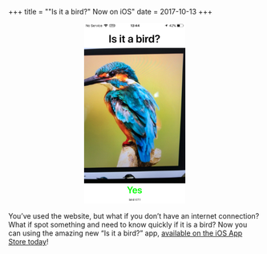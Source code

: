 +++
title = "\"Is it a bird?\" Now on iOS"
date = 2017-10-13
+++

<p align="center">
<img src="M0pBKQt.jpg" style="width:40%;">
</p>

You’ve used the website, but what if you don’t have an internet connection? What if spot something and need to know quickly if it is a bird? Now you can using the amazing new “Is it a bird?” app, [available on the iOS App Store today](https://itunes.apple.com/us/app/is-it-a-bird/id1292635781?mt=8)!
